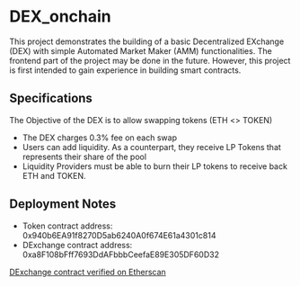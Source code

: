 # DEX_onchain

This project demonstrates the building of a basic Decentralized EXchange (DEX) with simple Automated Market Maker (AMM) functionalities.
The frontend part of the project may be done in the future. However, this project is first intended to gain experience in building smart contracts.

## Specifications
The Objective of the DEX is to allow swapping tokens (ETH <> TOKEN)
- The DEX charges 0.3% fee on each swap
- Users can add liquidity. As a counterpart, they receive LP Tokens that represents their share of the pool
- Liquidity Providers must be able to burn their LP tokens to receive back ETH and TOKEN.

## Deployment Notes
- Token contract address: 0x940b6EA91f8270D5ab6240A0f674E61a4301c814
- DExchange contract address: 0xa8F108bFff7693DdAFbbbCeefaE89E305DF60D32

[DExchange contract verified on Etherscan](https://sepolia.etherscan.io/address/0xa8F108bFff7693DdAFbbbCeefaE89E305DF60D32#code)